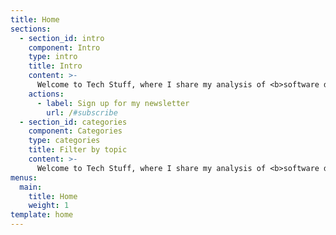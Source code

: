 ```yaml
---
title: Home
sections:
  - section_id: intro
    component: Intro
    type: intro
    title: Intro
    content: >-
      Welcome to Tech Stuff, where I share my analysis of <b>software development</b>, <b>productivity</b>, <b>wealth</b>, and <b>health</b>. Come learn and grow with me 📝💪🧠
    actions:
      - label: Sign up for my newsletter
        url: /#subscribe
  - section_id: categories
    component: Categories
    type: categories
    title: Filter by topic
    content: >-
      Welcome to Tech Stuff, where I share my analysis of <b>software development</b>, <b>productivity</b>, <b>wealth</b>, and <b>health</b>. Come learn and grow with me 📝💪🧠
menus:
  main:
    title: Home
    weight: 1
template: home
---
```


